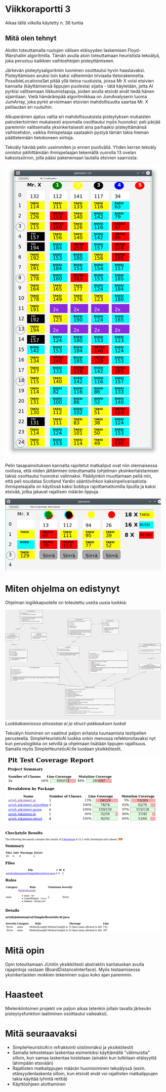 # Viikkoraportti 3

Aikaa tällä viikolla käytetty n. 36 tuntia

## Mitä olen tehnyt

Aloitin toteuttamalla ruutujen välisen etäisyyden laskemisen Floyd-Warshallin algoritmilla. Tämän avulla aloin toteuttamaan heuristista tekoälyä, joka perustuu kaikkien vaihtoehtojen pisteyttämiseen.

Järkevän pisteytysalgoritmin luominen osoittautui hyvin haastavaksi. Pisteyttämisen avuksi loin kaksi vähemmän triviaalia tietorakennetta. PossibleLocationsSet pitää yllä tietoa ruuduista, joissa Mr X voisi etsivien kannalta (käyttämiensä lippujen puolesta) sijaita - tätä käytetään, jotta AI pyrkisi valitsemaan liikkumistapoja, joiden avulla etsivät eivät tiedä hänen sijaintiaan. Vielä hämärämpää algoritmiikkaa on JumAnalyserin luoma JumArray, joka pyrkii arvioimaan etsivien mahdollisuutta saartaa Mr. X pelilaudan eri ruutuihin.

Alkuperäinen ajatus valita eri mahdollisuuksista pisteytyksen mukaisten painokertoimien mukaisesti arpomalla osoittautui myös huonoksi: peli pärjää paremmin valitsemalla yksinkertaisesti aina parhaaksi pisteyttämänsä vaihtoehdon, vaikka ihmispelaaja saataakin pystyä tämän takia hieman päättelemään tietokoneen siirtoja.

Tekoäly häviää pelin useimmiten jo ennen puoliväliä. Yhden kerran tekoäly onnistui päihittämään ihmispelaajan tekemällä vuorolla 13 ovelan kaksoissiirron, jolla pääsi pakenemaan lautalla etsivien saarrosta:

![Tietokone voitti!](mrxvoitti.png)

Pelin tasapainoituksen kannalta rajoitetut matkaliput ovat niin olennaisessa roolissa, että niiden jättäminen toteuttamatta (ohjelman yksinkertaistamisen takia) osoittautui huonoksi valinnaksi. Päädyinkin muuttamaan peliä niin, että peli noudataa Scotland Yardin sääntövihkon kaksinpelivariaatiota: ihmispelaajalla on käytössä kaksi bobbya rajoittamattomilla lipuilla ja kaksi etsivää, jotka jakavat rajallisen määrän lippuja.

![Rajalliset peliliput](kaksinpeli.png)

# Miten ohjelma on edistynyt

Ohjelman logiikkapuolelle on toteutettu useita uusia luokkia:

![Osittainen luokkakaavio](uml3.png)
*Luokkakaaviossa ainoastaa ai ja struct-pakkauksen luokat*

Tekoälyn hiominen on vaatinut paljon erilaista tuunaamista testipelien perusteella. SimpleHeuristicAI luokka onkin menossa refektoroitavaksi nyt kun peruslogiikka on selvillä ja ohjelmaan lisätään lippujen rajallisuus. Samalla myös SimpleHeuristicAI:lle luodaan yksikkötestit.

![Testikattavuus](pit.png)

![Checkstyle](checkstyle.png)

# Mitä opin
Opin toteuttamaan JUnitin yksikkötesti abstraktin kantaluokan avulla rajapintoja vastaan (BoardDistanceInterface). Myös testaamisessa yksinkertaisten mokkien tekeminen sujuu koko ajan paremmin.

# Haasteet
Mielenkiintoinen projekti vie paljon aikaa (etenkin jollain tavalla järkevän pisteytysfunktion laatiminen osoittautui vaikeaksi).

# Mitä seuraavaksi

- SimpleHeuristicAI:n refraktointi siistimmäksi ja yksikkötestit
- Samalla tehostetaan laskentaa esimerkiksi käyttämällä "välimuistia" silloin, kun samaa laskentaa toistetaan (ainakin kun tutkitaan etäisyyttä lähimpään etsivään)
- Rajallisten matkalippujen määrän huomioiminen tekoälyssä (esim. etäisyydenlaskenta silloin, kun etsivät eivät voi rajallisten matkalippujen takia käyttää lyhintä reittiä)
- Käyttöohjeen aloittaminen
